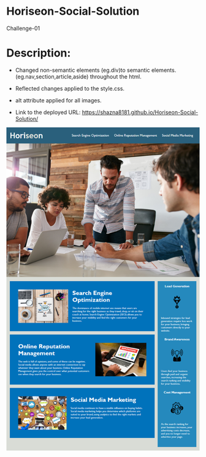 # Horiseon-Social-Solution
Challenge-01
# Description:
* Changed non-semantic elements (eg.div)to semantic elements.(eg.nav,section,article,aside) throughout the html.
* Reflected changes applied to the style.css.
* alt attribute applied for all images.

* Link to the deployed URL:
  https://shazna8181.github.io/Horiseon-Social-Solution/

  


![alt text](Assets/images/01-html-css-git-challenge-demo.png)



